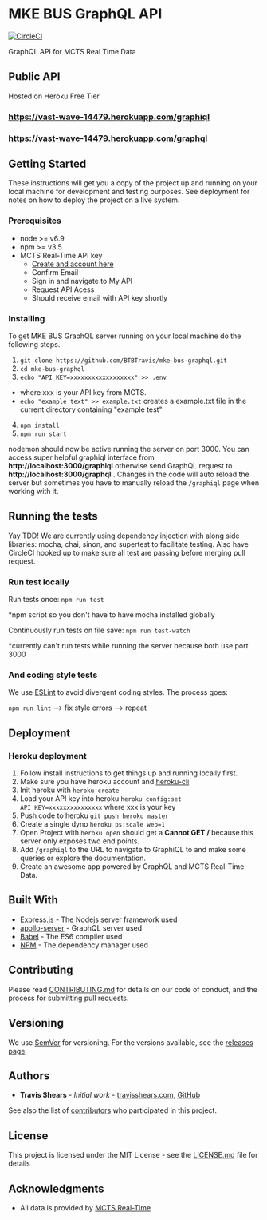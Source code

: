 # MKE BUS GraphQL API

[![CircleCI](https://circleci.com/gh/BTBTravis/mke-bus-graphql.svg?style=svg)](https://circleci.com/gh/BTBTravis/mke-bus-graphql)

GraphQL API for MCTS Real Time Data
## Public API
Hosted on Heroku Free Tier
### https://vast-wave-14479.herokuapp.com/graphiql
### https://vast-wave-14479.herokuapp.com/graphql

## Getting Started

These instructions will get you a copy of the project up and running on your local machine for development and testing purposes. See deployment for notes on how to deploy the project on a live system.

### Prerequisites

+ node >= v6.9
+ npm >= v3.5
+ MCTS Real-Time API key
  + [Create and account here](http://realtime.ridemcts.com/bustime/home.jsp)
  + Confirm Email
  + Sign in and navigate to My API 
  + Request API Acess
  + Should receive email with API key shortly


### Installing

To get MKE BUS GraphQL server running on your local machine do the following steps.

1. ```git clone https://github.com/BTBTravis/mke-bus-graphql.git```
2. ```cd mke-bus-graphql```
3. ```echo "API_KEY=xxxxxxxxxxxxxxxxxx" >> .env```
  + where xxx is your API key from MCTS.
  + ```echo "example text" >> example.txt``` creates a example.txt file in the current directory containing "example test"
4. ```npm install```
5. ```npm run start```

nodemon should now be active running the server on port 3000. You can access super helpful graphiql interface from **http://localhost:3000/graphiql** otherwise send GraphQL request to **http://localhost:3000/graphql** . Changes in the code will auto reload the server but sometimes you have to manually reload the `/graphiql` page when working with it. 

## Running the tests

Yay TDD! We are currently using dependency injection with along side libraries: mocha, chai, sinon, and supertest to facilitate testing. Also have CircleCI hooked up to make sure all test are passing before merging pull request.  

### Run test locally

Run tests once: ``` npm run test ```

*npm script so you don't have to have mocha installed globally 

Continuously run tests on file save: ```npm run test-watch``` 

*currently can't run tests while running the server because both use port 3000

### And coding style tests

We use [ESLint](https://eslint.org/) to avoid divergent coding styles. The process goes:

```npm run lint```  --> fix style errors --> repeat 

## Deployment

### Heroku deployment
1. Follow install instructions to get things up and running locally first.
1. Make sure you have heroku account and [heroku-cli](https://devcenter.heroku.com/articles/heroku-cli)
1. Init heroku with ```heroku create```
1. Load your API key into heroku ```heroku config:set API_KEY=xxxxxxxxxxxxxxx``` where xxx is your key
1. Push code to heroku ```git push heroku master```
1. Create a single dyno ```heroku ps:scale web=1```
1. Open Project with ```heroku open``` should get a **Cannot GET /** because this server only exposes two end points.
1. Add `/graphiql` to the URL to navigate to GraphiQL to and make some queries or explore the documentation. 
1. Create an awesome app powered by GraphQL and MCTS Real-Time Data. 

## Built With
* [Express.js](https://expressjs.com/) - The Nodejs server  framework used
* [apollo-server](https://github.com/apollographql/apollo-server) - GraphQL server used
* [Babel](https://babeljs.io/) - The ES6 compiler used
* [NPM](https://www.npmjs.com/) - The dependency manager used

## Contributing

Please read [CONTRIBUTING.md](https://raw.githubusercontent.com/BTBTravis/mke-bus-graphql/master/CONTRIBUTING.md) for details on our code of conduct, and the process for submitting pull requests.

## Versioning

We use [SemVer](http://semver.org/) for versioning. For the versions available, see the [releases page](https://github.com/BTBTravis/mke-bus-graphql/releases). 

## Authors

* **Travis Shears** - *Initial work* - [travisshears.com](https://travisshears.com/),
[GitHub](https://github.com/BTBTravis/)

See also the list of [contributors](https://github.com/BTBTravis/mke-bus-graphql/graphs/contributors) who participated in this project.

## License

This project is licensed under the MIT License - see the [LICENSE.md](https://raw.githubusercontent.com/BTBTravis/mke-bus-graphql/master/LICENSE.md) file for details

## Acknowledgments

* All data is provided by [MCTS Real-Time](http://realtime.ridemcts.com/bustime/home.jsp)
